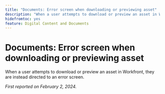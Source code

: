 ```yaml
---
title: "Documents: Error screen when downloading or previewing asset"
description: "When a user attempts to download or preview an asset in Workfront, they are instead directed to an error screen."
hidefromtoc: yes
feature: Digital Content and Documents
---
```


# Documents: Error screen when downloading or previewing asset

When a user attempts to download or preview an asset in Workfront, they are instead directed to an error screen.

_First reported on February 2, 2024._
